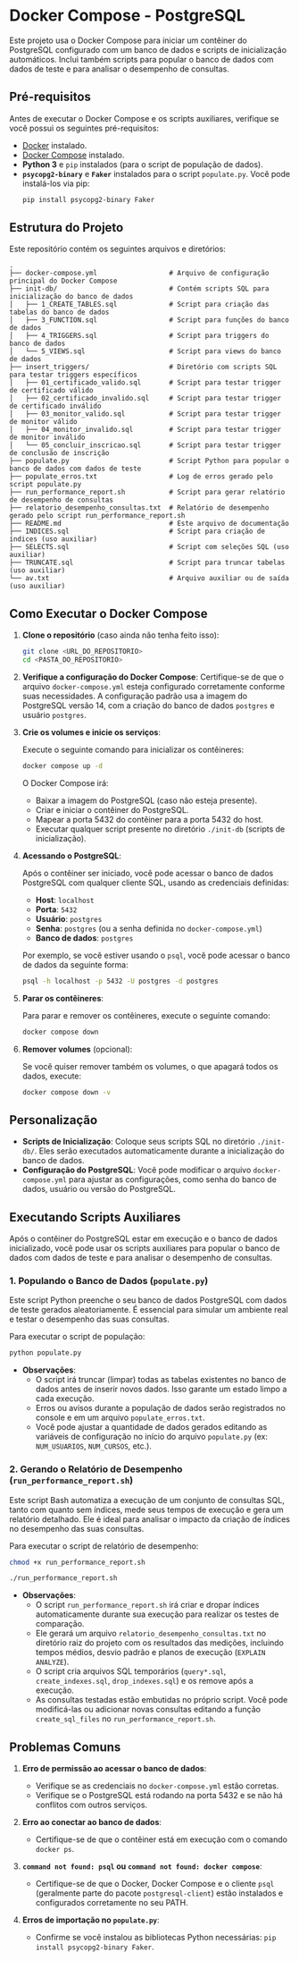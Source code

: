 # Docker Compose - PostgreSQL

Este projeto usa o Docker Compose para iniciar um contêiner do PostgreSQL configurado com um banco de dados e scripts de inicialização automáticos. Inclui também scripts para popular o banco de dados com dados de teste e para analisar o desempenho de consultas.

## Pré-requisitos

Antes de executar o Docker Compose e os scripts auxiliares, verifique se você possui os seguintes pré-requisitos:

  * [Docker](https://www.docker.com/get-started) instalado.
  * [Docker Compose](https://docs.docker.com/compose/install/) instalado.
  * **Python 3** e `pip` instalados (para o script de população de dados).
  * **`psycopg2-binary`** e **`Faker`** instalados para o script `populate.py`. Você pode instalá-los via pip:
    ```bash
    pip install psycopg2-binary Faker
    ```

## Estrutura do Projeto

Este repositório contém os seguintes arquivos e diretórios:

```
.
├── docker-compose.yml                  # Arquivo de configuração principal do Docker Compose
├── init-db/                            # Contém scripts SQL para inicialização do banco de dados
│   ├── 1_CREATE_TABLES.sql             # Script para criação das tabelas do banco de dados
│   ├── 3_FUNCTION.sql                  # Script para funções do banco de dados
│   ├── 4_TRIGGERS.sql                  # Script para triggers do banco de dados
│   └── 5_VIEWS.sql                     # Script para views do banco de dados
├── insert_triggers/                    # Diretório com scripts SQL para testar triggers específicos
│   ├── 01_certificado_valido.sql       # Script para testar trigger de certificado válido
│   ├── 02_certificado_invalido.sql     # Script para testar trigger de certificado inválido
│   ├── 03_monitor_valido.sql           # Script para testar trigger de monitor válido
│   ├── 04_monitor_invalido.sql         # Script para testar trigger de monitor inválido
│   └── 05_concluir_inscricao.sql       # Script para testar trigger de conclusão de inscrição
├── populate.py                         # Script Python para popular o banco de dados com dados de teste
├── populate_erros.txt                  # Log de erros gerado pelo script populate.py
├── run_performance_report.sh           # Script para gerar relatório de desempenho de consultas
├── relatorio_desempenho_consultas.txt  # Relatório de desempenho gerado pelo script run_performance_report.sh
├── README.md                           # Este arquivo de documentação
├── INDICES.sql                         # Script para criação de índices (uso auxiliar)
├── SELECTS.sql                         # Script com seleções SQL (uso auxiliar)
├── TRUNCATE.sql                        # Script para truncar tabelas (uso auxiliar)
└── av.txt                              # Arquivo auxiliar ou de saída (uso auxiliar)
```

## Como Executar o Docker Compose

1.  **Clone o repositório** (caso ainda não tenha feito isso):

    ```bash
    git clone <URL_DO_REPOSITORIO>
    cd <PASTA_DO_REPOSITORIO>
    ```

2.  **Verifique a configuração do Docker Compose**:
    Certifique-se de que o arquivo `docker-compose.yml` esteja configurado corretamente conforme suas necessidades. A configuração padrão usa a imagem do PostgreSQL versão 14, com a criação do banco de dados `postgres` e usuário `postgres`.

3.  **Crie os volumes e inicie os serviços**:

    Execute o seguinte comando para inicializar os contêineres:

    ```bash
    docker compose up -d
    ```

    O Docker Compose irá:

      * Baixar a imagem do PostgreSQL (caso não esteja presente).
      * Criar e iniciar o contêiner do PostgreSQL.
      * Mapear a porta 5432 do contêiner para a porta 5432 do host.
      * Executar qualquer script presente no diretório `./init-db` (scripts de inicialização).

4.  **Acessando o PostgreSQL**:

    Após o contêiner ser iniciado, você pode acessar o banco de dados PostgreSQL com qualquer cliente SQL, usando as credenciais definidas:

      * **Host**: `localhost`
      * **Porta**: `5432`
      * **Usuário**: `postgres`
      * **Senha**: `postgres` (ou a senha definida no `docker-compose.yml`)
      * **Banco de dados**: `postgres`

    Por exemplo, se você estiver usando o `psql`, você pode acessar o banco de dados da seguinte forma:

    ```bash
    psql -h localhost -p 5432 -U postgres -d postgres
    ```

5.  **Parar os contêineres**:

    Para parar e remover os contêineres, execute o seguinte comando:

    ```bash
    docker compose down
    ```

6.  **Remover volumes** (opcional):

    Se você quiser remover também os volumes, o que apagará todos os dados, execute:

    ```bash
    docker compose down -v
    ```

## Personalização

  * **Scripts de Inicialização**: Coloque seus scripts SQL no diretório `./init-db/`. Eles serão executados automaticamente durante a inicialização do banco de dados.
  * **Configuração do PostgreSQL**: Você pode modificar o arquivo `docker-compose.yml` para ajustar as configurações, como senha do banco de dados, usuário ou versão do PostgreSQL.

## Executando Scripts Auxiliares

Após o contêiner do PostgreSQL estar em execução e o banco de dados inicializado, você pode usar os scripts auxiliares para popular o banco de dados com dados de teste e para analisar o desempenho de consultas.

### 1\. Populando o Banco de Dados (`populate.py`)

Este script Python preenche o seu banco de dados PostgreSQL com dados de teste gerados aleatoriamente. É essencial para simular um ambiente real e testar o desempenho das suas consultas.

Para executar o script de população:

```bash
python populate.py
```

  * **Observações**:
      * O script irá truncar (limpar) todas as tabelas existentes no banco de dados antes de inserir novos dados. Isso garante um estado limpo a cada execução.
      * Erros ou avisos durante a população de dados serão registrados no console e em um arquivo `populate_erros.txt`.
      * Você pode ajustar a quantidade de dados gerados editando as variáveis de configuração no início do arquivo `populate.py` (ex: `NUM_USUARIOS`, `NUM_CURSOS`, etc.).

### 2\. Gerando o Relatório de Desempenho (`run_performance_report.sh`)

Este script Bash automatiza a execução de um conjunto de consultas SQL, tanto com quanto sem índices, mede seus tempos de execução e gera um relatório detalhado. Ele é ideal para analisar o impacto da criação de índices no desempenho das suas consultas.

Para executar o script de relatório de desempenho:

```bash
chmod +x run_performance_report.sh
```
```bash
./run_performance_report.sh
```

  * **Observações**:
      * O script `run_performance_report.sh` irá criar e dropar índices automaticamente durante sua execução para realizar os testes de comparação.
      * Ele gerará um arquivo `relatorio_desempenho_consultas.txt` no diretório raiz do projeto com os resultados das medições, incluindo tempos médios, desvio padrão e planos de execução (`EXPLAIN ANALYZE`).
      * O script cria arquivos SQL temporários (`query*.sql`, `create_indexes.sql`, `drop_indexes.sql`) e os remove após a execução.
      * As consultas testadas estão embutidas no próprio script. Você pode modificá-las ou adicionar novas consultas editando a função `create_sql_files` no `run_performance_report.sh`.

## Problemas Comuns

1.  **Erro de permissão ao acessar o banco de dados**:

      * Verifique se as credenciais no `docker-compose.yml` estão corretas.
      * Verifique se o PostgreSQL está rodando na porta 5432 e se não há conflitos com outros serviços.

2.  **Erro ao conectar ao banco de dados**:

      * Certifique-se de que o contêiner está em execução com o comando `docker ps`.

3.  **`command not found: psql` ou `command not found: docker compose`**:

      * Certifique-se de que o Docker, Docker Compose e o cliente `psql` (geralmente parte do pacote `postgresql-client`) estão instalados e configurados corretamente no seu PATH.

4.  **Erros de importação no `populate.py`**:

      * Confirme se você instalou as bibliotecas Python necessárias: `pip install psycopg2-binary Faker`.